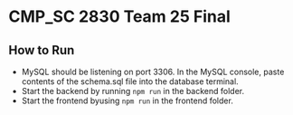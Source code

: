 # CMP_SC 2830 Team 25 Final

## How to Run
- MySQL should be listening on port 3306. In the MySQL console, paste contents of the schema.sql file into the database terminal.
- Start the backend by running `npm run` in the backend folder.
- Start the frontend byusing `npm run` in the frontend folder.